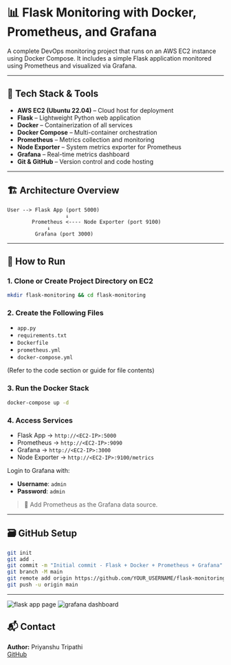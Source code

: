 # 📊 Flask Monitoring with Docker, Prometheus, and Grafana

A complete DevOps monitoring project that runs on an AWS EC2 instance using Docker Compose. It includes a simple Flask application monitored using Prometheus and visualized via Grafana.

---

## 🧰 Tech Stack & Tools

- **AWS EC2 (Ubuntu 22.04)** – Cloud host for deployment
- **Flask** – Lightweight Python web application
- **Docker** – Containerization of all services
- **Docker Compose** – Multi-container orchestration
- **Prometheus** – Metrics collection and monitoring
- **Node Exporter** – System metrics exporter for Prometheus
- **Grafana** – Real-time metrics dashboard
- **Git & GitHub** – Version control and code hosting

---

## 🏗️ Architecture Overview

```
User --> Flask App (port 5000)
                   ↓
        Prometheus <---- Node Exporter (port 9100)
             ↓
         Grafana (port 3000)
```

---

## 🚀 How to Run

### 1. Clone or Create Project Directory on EC2
```bash
mkdir flask-monitoring && cd flask-monitoring
```

### 2. Create the Following Files
- `app.py`
- `requirements.txt`
- `Dockerfile`
- `prometheus.yml`
- `docker-compose.yml`

(Refer to the code section or guide for file contents)

### 3. Run the Docker Stack
```bash
docker-compose up -d
```

### 4. Access Services
- Flask App → `http://<EC2-IP>:5000`
- Prometheus → `http://<EC2-IP>:9090`
- Grafana → `http://<EC2-IP>:3000`
- Node Exporter → `http://<EC2-IP>:9100/metrics`

Login to Grafana with:
- **Username**: `admin`
- **Password**: `admin`

> 📌 Add Prometheus as the Grafana data source.

---

## 🗃️ GitHub Setup
```bash
git init
git add .
git commit -m "Initial commit - Flask + Docker + Prometheus + Grafana"
git branch -M main
git remote add origin https://github.com/YOUR_USERNAME/flask-monitoring.git
git push -u origin main
```

---
![flask app page](https://github.com/user-attachments/assets/0f283c1e-16a6-4c6e-bb29-b61431ed19bb)
![grafana dashboard](https://github.com/user-attachments/assets/b82dbdcc-7114-4e27-aad9-892c2ac57f15)

## 📬 Contact
**Author:** Priyanshu Tripathi  
[GitHub](https://github.com/Priyanshutripathi555)


